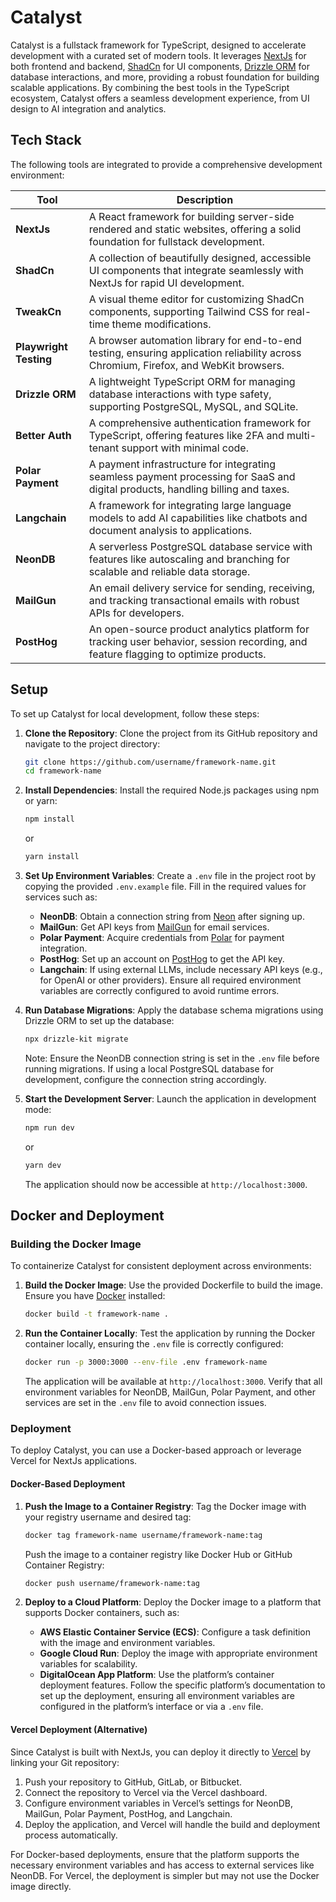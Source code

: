 # Catalyst

Catalyst is a fullstack framework for TypeScript, designed to accelerate development with a curated set of modern tools. It leverages [NextJs](https://nextjs.org/) for both frontend and backend, [ShadCn](https://ui.shadcn.com/) for UI components, [Drizzle ORM](https://orm.drizzle.team/) for database interactions, and more, providing a robust foundation for building scalable applications. By combining the best tools in the TypeScript ecosystem, Catalyst offers a seamless development experience, from UI design to AI integration and analytics.

## Tech Stack

The following tools are integrated to provide a comprehensive development environment:

| Tool                   | Description                                                                                                                          |
| ---------------------- | ------------------------------------------------------------------------------------------------------------------------------------ |
| **NextJs**             | A React framework for building server-side rendered and static websites, offering a solid foundation for fullstack development.      |
| **ShadCn**             | A collection of beautifully designed, accessible UI components that integrate seamlessly with NextJs for rapid UI development.       |
| **TweakCn**            | A visual theme editor for customizing ShadCn components, supporting Tailwind CSS for real-time theme modifications.                  |
| **Playwright Testing** | A browser automation library for end-to-end testing, ensuring application reliability across Chromium, Firefox, and WebKit browsers. |
| **Drizzle ORM**        | A lightweight TypeScript ORM for managing database interactions with type safety, supporting PostgreSQL, MySQL, and SQLite.          |
| **Better Auth**        | A comprehensive authentication framework for TypeScript, offering features like 2FA and multi-tenant support with minimal code.      |
| **Polar Payment**      | A payment infrastructure for integrating seamless payment processing for SaaS and digital products, handling billing and taxes.      |
| **Langchain**          | A framework for integrating large language models to add AI capabilities like chatbots and document analysis to applications.        |
| **NeonDB**             | A serverless PostgreSQL database service with features like autoscaling and branching for scalable and reliable data storage.        |
| **MailGun**            | An email delivery service for sending, receiving, and tracking transactional emails with robust APIs for developers.                 |
| **PostHog**            | An open-source product analytics platform for tracking user behavior, session recording, and feature flagging to optimize products.  |

## Setup

To set up Catalyst for local development, follow these steps:

1. **Clone the Repository**:
   Clone the project from its GitHub repository and navigate to the project directory:

   ```bash
   git clone https://github.com/username/framework-name.git
   cd framework-name
   ```

2. **Install Dependencies**:
   Install the required Node.js packages using npm or yarn:

   ```bash
   npm install
   ```

   or

   ```bash
   yarn install
   ```

3. **Set Up Environment Variables**:
   Create a `.env` file in the project root by copying the provided `.env.example` file. Fill in the required values for services such as:

   - **NeonDB**: Obtain a connection string from [Neon](https://neon.com/) after signing up.
   - **MailGun**: Get API keys from [MailGun](https://www.mailgun.com/) for email services.
   - **Polar Payment**: Acquire credentials from [Polar](https://polar.sh/) for payment integration.
   - **PostHog**: Set up an account on [PostHog](https://posthog.com/) to get the API key.
   - **Langchain**: If using external LLMs, include necessary API keys (e.g., for OpenAI or other providers).
     Ensure all required environment variables are correctly configured to avoid runtime errors.

4. **Run Database Migrations**:
   Apply the database schema migrations using Drizzle ORM to set up the database:

   ```bash
   npx drizzle-kit migrate
   ```

   Note: Ensure the NeonDB connection string is set in the `.env` file before running migrations. If using a local PostgreSQL database for development, configure the connection string accordingly.

5. **Start the Development Server**:
   Launch the application in development mode:
   ```bash
   npm run dev
   ```
   or
   ```bash
   yarn dev
   ```
   The application should now be accessible at `http://localhost:3000`.

## Docker and Deployment

### Building the Docker Image

To containerize Catalyst for consistent deployment across environments:

1. **Build the Docker Image**:
   Use the provided Dockerfile to build the image. Ensure you have [Docker](https://www.docker.com/) installed:

   ```bash
   docker build -t framework-name .
   ```

2. **Run the Container Locally**:
   Test the application by running the Docker container locally, ensuring the `.env` file is correctly configured:
   ```bash
   docker run -p 3000:3000 --env-file .env framework-name
   ```
   The application will be available at `http://localhost:3000`. Verify that all environment variables for NeonDB, MailGun, Polar Payment, and other services are set in the `.env` file to avoid connection issues.

### Deployment

To deploy Catalyst, you can use a Docker-based approach or leverage Vercel for NextJs applications.

#### Docker-Based Deployment

1. **Push the Image to a Container Registry**:
   Tag the Docker image with your registry username and desired tag:

   ```bash
   docker tag framework-name username/framework-name:tag
   ```

   Push the image to a container registry like Docker Hub or GitHub Container Registry:

   ```bash
   docker push username/framework-name:tag
   ```

2. **Deploy to a Cloud Platform**:
   Deploy the Docker image to a platform that supports Docker containers, such as:
   - **AWS Elastic Container Service (ECS)**: Configure a task definition with the image and environment variables.
   - **Google Cloud Run**: Deploy the image with appropriate environment variables for scalability.
   - **DigitalOcean App Platform**: Use the platform’s container deployment features.
     Follow the specific platform’s documentation to set up the deployment, ensuring all environment variables are configured in the platform’s interface or via a `.env` file.

#### Vercel Deployment (Alternative)

Since Catalyst is built with NextJs, you can deploy it directly to [Vercel](https://vercel.com/docs) by linking your Git repository:

1. Push your repository to GitHub, GitLab, or Bitbucket.
2. Connect the repository to Vercel via the Vercel dashboard.
3. Configure environment variables in Vercel’s settings for NeonDB, MailGun, Polar Payment, PostHog, and Langchain.
4. Deploy the application, and Vercel will handle the build and deployment process automatically.

For Docker-based deployments, ensure that the platform supports the necessary environment variables and has access to external services like NeonDB. For Vercel, the deployment is simpler but may not use the Docker image directly.
